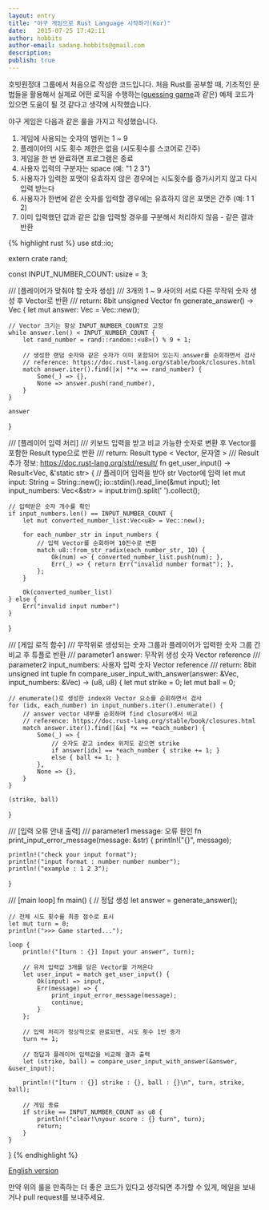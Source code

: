 ```yaml
---
layout: entry
title: "야구 게임으로 Rust Language 시작하기(Kor)"
date:   2015-07-25 17:42:11
author: hobbits
author-email: sadang.hobbits@gmail.com
description: 
publish: true
---
```


호빗원정대 그룹에서 처음으로 작성한 코드입니다.
처음 Rust를 공부할 때, 기초적인 문법들을 활용해서 실제로 어떤 로직을 수행하는([guessing game](https://doc.rust-lang.org/stable/book/guessing-game.html)과 같은) 예제 코드가 있으면 도움이 될 것 같다고 생각에 시작했습니다.

야구 게임은 다음과 같은 룰을 가지고 작성했습니다.

1. 게임에 사용되는 숫자의 범위는 1 ~ 9
2. 플레이어의 시도 횟수 제한은 없음 (시도횟수를 스코어로 간주)
3. 게임을 한 번 완료하면 프로그램은 종료
4. 사용자 입력의 구분자는 space (예: "1 2 3")
5. 사용자가 입력한 포맷이 유효하지 않은 경우에는 시도횟수를 증가시키지 않고 다시 입력 받는다
6. 사용자가 한번에 같은 숫자를 입력할 경우에는 유효하지 않은 포맷은 간주 (예: 1 1 2) 
7. 이미 입력했던 값과 같은 값을 입력할 경우를 구분해서 처리하지 않음 - 같은 결과 반환

{% highlight rust %}
use std::io;

extern crate rand;

const INPUT_NUMBER_COUNT: usize = 3;

/// [플레이어가 맞춰야 할 숫자 생성]
/// 3개의 1 ~ 9 사이의 서로 다른 무작위 숫자 생성 후 Vector로 반환
/// return: 8bit unsigned Vector
fn generate_answer() -> Vec<u8> {
	let mut answer: Vec<u8> = Vec::new();

	// Vector 크기는 항상 INPUT_NUMBER_COUNT로 고정
	while answer.len() < INPUT_NUMBER_COUNT {
		let rand_number = rand::random::<u8>() % 9 + 1;

		// 생성한 랜덤 숫자와 같은 숫자가 이미 포함되어 있는지 answer를 순회하면서 검사 
		// reference: https://doc.rust-lang.org/stable/book/closures.html
		match answer.iter().find(|x| **x == rand_number) {
			Some(_) => {},	
			None => answer.push(rand_number),
		}
	}

	answer
}

/// [플레이어 입력 처리]
/// 키보드 입력을 받고 비교 가능한 숫자로 변환 후 Vector를 포함한 Result type으로 반환
/// return: Result type < Vector, 문자열 >
/// Result 추가 정보: https://doc.rust-lang.org/std/result/
fn get_user_input() -> Result<Vec<u8>, &'static str> {
	// 플레이어 입력을 받아 str Vector에 입력
	let mut input: String = String::new();
	io::stdin().read_line(&mut input);
	let input_numbers: Vec<&str> = input.trim().split(' ').collect();

	// 입력받은 숫자 개수를 확인
	if input_numbers.len() == INPUT_NUMBER_COUNT {	
		let mut converted_number_list:Vec<u8> = Vec::new();

		for each_number_str in input_numbers {
			// 입력 Vector를 순회하며 10진수로 변환
			match u8::from_str_radix(each_number_str, 10) {
				Ok(num) => { converted_number_list.push(num); },
				Err(_) => { return Err("invalid number format"); },
			};
		}

		Ok(converted_number_list)
	} else {
		Err("invalid input number")
	}
}

/// [게임 로직 함수]
/// 무작위로 생성되는 숫자 그룹과 플레이어가 입력한 숫자 그룹 간 비교 후 튜플로 반환
/// parameter1 answer: 무작위 생성 숫자 Vector reference
/// parameter2 input_numbers: 사용자 입력 숫자 Vector reference
/// return: 8bit unsigned int tuple
fn compare_user_input_with_answer(answer: &Vec<u8>, input_numbers: &Vec<u8>) -> (u8, u8) {
	let mut strike = 0;
	let mut ball = 0;

	// enumerate()로 생성한 index와 Vector 요소를 순회하면서 검사
	for (idx, each_number) in input_numbers.iter().enumerate() {
		// answer vector 내부를 순회하며 find closure에서 비교
		// reference: https://doc.rust-lang.org/stable/book/closures.html
		match answer.iter().find(|&x| *x == *each_number) {
			Some(_) => {
				// 숫자도 같고 index 위치도 같으면 strike
				if answer[idx] == *each_number { strike += 1; }
				else { ball += 1; }
			},
			None => {},
		}
	}

	(strike, ball)
}

/// [입력 오류 안내 출력]
/// parameter1 message: 오류 원인
fn print_input_error_message(message: &str) {
	println!("{}", message);

	println!("check your input format");
	println!("input format : number number number");
	println!("example : 1 2 3");
}

/// [main loop]
fn main() {
	// 정답 생성
	let answer = generate_answer();
	
	// 전체 시도 횟수를 최종 점수로 표시
	let mut turn = 0;
	println!(">>> Game started...");

	loop {
		println!("[turn : {}] Input your answer", turn);

		// 유저 입력값 3개를 담은 Vector를 가져온다
		let user_input = match get_user_input() {
			Ok(input) => input,
			Err(message) => {
				print_input_error_message(message);
				continue;
			}
		};

		// 입력 처리가 정상적으로 완료되면, 시도 횟수 1번 증가
		turn += 1;

		// 정답과 플레이어 입력값을 비교해 결과 출력
		let (strike, ball) = compare_user_input_with_answer(&answer, &user_input);

		println!("[turn : {}] strike : {}, ball : {}\n", turn, strike, ball);

		// 게임 종료
		if strike == INPUT_NUMBER_COUNT as u8 { 
			println!("clear!\nyour score : {} turn", turn);
			return; 
		}
	}
}
{% endhighlight %}

[English version](https://github.com/SADANG-HOBBITS/BaseballGame/blob/master/src/main_eng.rs)

만약 위의 룰을 만족하는 더 좋은 코드가 있다고 생각되면 추가할 수 있게, 메일을 보내거나 pull request를 보내주세요.